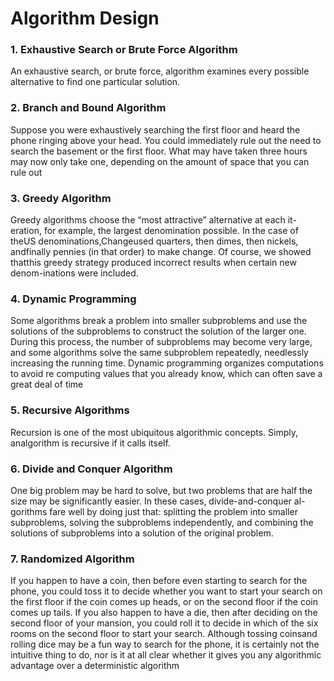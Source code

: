 # Algorithm Design

### 1. Exhaustive Search or Brute Force Algorithm

An exhaustive search, or brute force, algorithm examines every possible alternative to find one particular solution.

### 2. Branch and Bound Algorithm  

Suppose you were exhaustively searching the first floor and heard the phone ringing above your head. You could immediately rule out the need to search the basement or the first floor. What may have taken three hours  may now only take one, depending on the amount of space that you can rule out

### 3. Greedy Algorithm

Greedy algorithms choose the “most attractive” alternative at each it-eration, for example, the largest denomination possible. In the case of theUS denominations,Changeused quarters, then dimes, then nickels, andfinally pennies \(in that order\) to make change. Of course, we showed thatthis greedy strategy produced incorrect results when certain new denom-inations were included.

### 4. Dynamic Programming

Some algorithms break a problem into smaller subproblems and use the solutions of the subproblems to construct the solution of the larger one. During this process, the number of subproblems may become very large, and some algorithms solve the same subproblem repeatedly, needlessly increasing the running time. Dynamic programming organizes computations to avoid re computing values that you already know, which can often save a great deal of time

### 5. Recursive  Algorithms

Recursion is one of the most ubiquitous algorithmic concepts. Simply, analgorithm is recursive if it calls itself.

### 6. Divide and Conquer Algorithm

One big problem may be hard to solve, but two problems that are half the size may be significantly easier. In these cases, divide-and-conquer al-gorithms fare well by doing just that: splitting the problem into smaller  subproblems, solving the subproblems independently, and combining the solutions of subproblems into a solution of the original problem.

### 7. Randomized Algorithm

If you happen to have a coin, then before even starting to search for the phone, you could toss it to decide whether you want to start your search on the first floor if the coin comes up heads, or on the second floor if the coin comes up tails. If you also happen to have a die, then after deciding on the second floor of your mansion, you could roll it to decide in which of the six rooms on the second floor to start your search. Although tossing coinsand rolling dice may be a fun way to search for the phone, it is certainly not the intuitive thing to do, nor is it at all clear whether it gives you any algorithmic advantage over a deterministic algorithm













